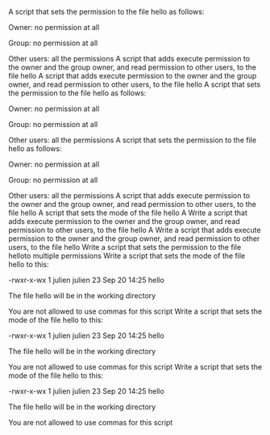 A script that sets the permission to the file hello as follows:



Owner: no permission at all

Group: no permission at all

Other users: all the permissions
A script that adds execute permission to the owner and the group owner, and read permission to other users, to the file hello
A script that adds execute permission to the owner and the group owner, and read permission to other users, to the file hello
A script that sets the permission to the file hello as follows:



Owner: no permission at all

Group: no permission at all

Other users: all the permissions
A script that sets the permission to the file hello as follows:



Owner: no permission at all

Group: no permission at all

Other users: all the permissions
A script that adds execute permission to the owner and the group owner, and read permission to other users, to the file hello
A script that sets the mode of the file hello
A Write a script that adds execute permission to the owner and the group owner, and read permission to other users, to the file hello
A Write a script that adds execute permission to the owner and the group owner, and read permission to other users, to the file hello
Write a script that sets the permission to the file helloto multiple permissions
Write a script that sets the mode of the file hello to this:



-rwxr-x-wx 1 julien julien 23 Sep 20 14:25 hello

The file hello will be in the working directory

You are not allowed to use commas for this script
Write a script that sets the mode of the file hello to this:



-rwxr-x-wx 1 julien julien 23 Sep 20 14:25 hello

The file hello will be in the working directory

You are not allowed to use commas for this script
Write a script that sets the mode of the file hello to this:



-rwxr-x-wx 1 julien julien 23 Sep 20 14:25 hello

The file hello will be in the working directory

You are not allowed to use commas for this script
